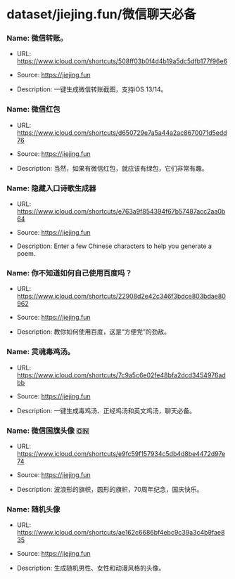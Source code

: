 # dataset/jiejing.fun/微信聊天必备

### Name: 微信转账。

- URL: https://www.icloud.com/shortcuts/508ff03b0f4d4b19a5dc5dfb177f96e6

- Source: https://jiejing.fun

- Description: 一键生成微信转账截图，支持iOS 13/14。

### Name: 微信红包

- URL: https://www.icloud.com/shortcuts/d650729e7a5a44a2ac8670071d5edd76

- Source: https://jiejing.fun

- Description: 当然，如果有微信红包，就应该有绿包，它们非常有趣。

### Name: 隐藏入口诗歌生成器

- URL: https://www.icloud.com/shortcuts/e763a9f854394f67b57487acc2aa0b64

- Source: https://jiejing.fun

- Description: Enter a few Chinese characters to help you generate a poem.

### Name: 你不知道如何自己使用百度吗？

- URL: https://www.icloud.com/shortcuts/22908d2e42c346f3bdce803bdae80962

- Source: https://jiejing.fun

- Description: 教你如何使用百度，这是“方便党”的劲敌。

### Name: 灵魂毒鸡汤。

- URL: https://www.icloud.com/shortcuts/7c9a5c6e02fe48bfa2dcd3454976adbb

- Source: https://jiejing.fun

- Description: 一键生成毒鸡汤、正经鸡汤和英文鸡汤，聊天必备。

### Name: 微信国旗头像 🇨🇳

- URL: https://www.icloud.com/shortcuts/e9fc59f157934c5db4d8be4472d97e74

- Source: https://jiejing.fun

- Description: 波浪形的旗帜，圆形的旗帜，70周年纪念，国庆快乐。

### Name: 随机头像

- URL: https://www.icloud.com/shortcuts/ae162c6686bf4ebc9c39a3c4b9fae835

- Source: https://jiejing.fun

- Description: 生成随机男性、女性和动漫风格的头像。


